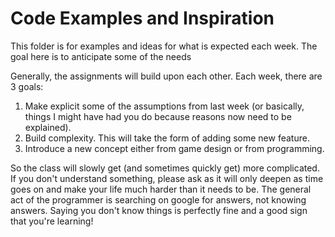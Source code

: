 # Code Examples and Inspiration
This folder is for examples and ideas for what is expected each week. The goal here is to anticipate some of the needs 

Generally, the assignments will build upon each other. Each week, there are 3 goals:

1. Make explicit some of the assumptions from last week (or basically, things I might have had you do because reasons now need to be explained).
1. Build complexity. This will take the form of adding some new feature.
1. Introduce a new concept either from game design or from programming. 

So the class will slowly get (and sometimes quickly get) more complicated. If you don't understand something, please ask as it will only deepen as time goes on and make your life much harder than it needs to be. The general act of the programmer is searching on google for answers, not knowing answers. Saying you don't know things is perfectly fine and a good sign that you're learning!
